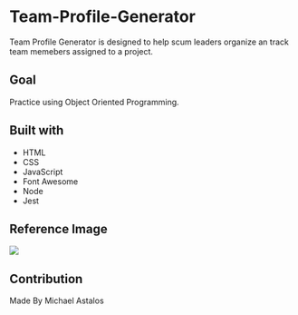 # Team-Profile-Generator
Team Profile Generator is designed to help scum leaders organize an track team memebers assigned to a project.

## Goal
Practice using Object Oriented Programming.

## Built with
* HTML
* CSS
* JavaScript
* Font Awesome
* Node
* Jest

## Reference Image
 ![](assets/images/ref.JPG)

 ## Contribution
 Made By Michael Astalos 
